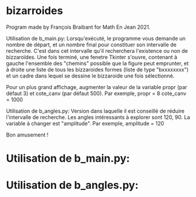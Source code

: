 # bizarroides
Program made by François Braibant for Math En Jean 2021.


Utilisation de b_main.py: 
Lorsqu'exécuté, le programme vous demande un nombre de départ, et un nombre final pour constituer son intervalle de recherche. C'est dans cet intervalle qu'il recherchera l'existence ou non de bizzaroïdes. Une fois terminé, une fenetre Tkinter s'ouvre, contenant à gauche l'ensemble des "chemins" possible que la figure peut emprunter, et à droite une liste de tous les bizzaroides formes (liste de type "bxxxxxxxx") et un cadre dans lequel se dessine le bizzaroide une fois sélectionné.

Pour un plus grand affichage, augmenter la valeur de la variable propr (par défaut 3) et cote_canv (par défaut 500). 
Par exemple, 
propr = 8
cote_canv = 1000

Utilisation de b_angles.py:
Version dans laquelle il est conseillé de réduire l'intervalle de recherche. Les angles intéressants à explorer sont 120, 90.
La variable à changer est "amplitude". 
Par exemple,
amplitude = 120

Bon amusement ! 



Utilisation de b_main.py: 
==
Utilisation de b_angles.py:
==
